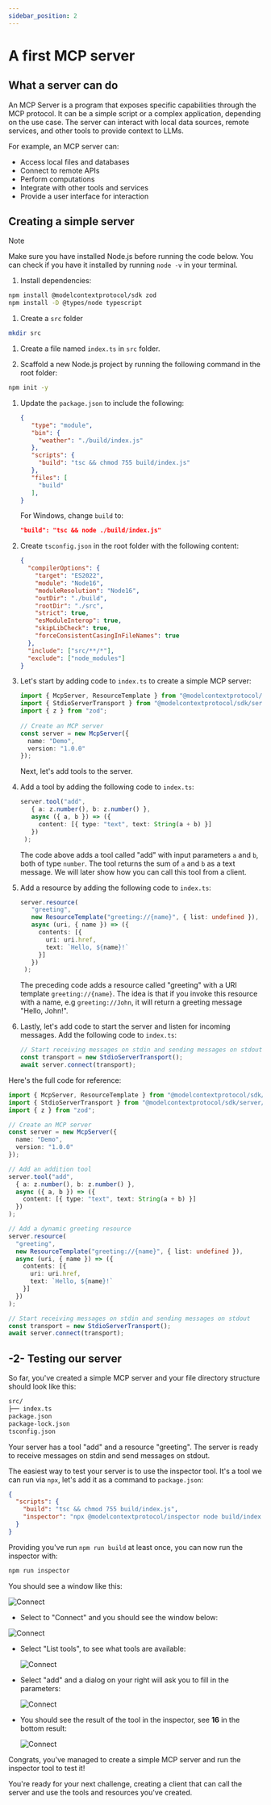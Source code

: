 ```yaml
---
sidebar_position: 2
---
```


# A first MCP server

## What a server can do

An MCP Server is a program that exposes specific capabilities through the MCP protocol. It can be a simple script or a complex application, depending on the use case. The server can interact with local data sources, remote services, and other tools to provide context to LLMs.

For example, an MCP server can:

- Access local files and databases
- Connect to remote APIs
- Perform computations
- Integrate with other tools and services
- Provide a user interface for interaction

## Creating a simple server

> [!NOTE]
> Make sure you have installed Node.js before running the code below. You can check if you have it installed by running `node -v` in your terminal.

1. Install dependencies:

```bash
npm install @modelcontextprotocol/sdk zod
npm install -D @types/node typescript
```

1. Create a `src` folder

```bash
mkdir src
```

1. Create a file named `index.ts` in `src` folder.

1. Scaffold a new Node.js project by running the following command in the root folder:

```bash
npm init -y
```

1. Update the `package.json` to include the following:

   ```json
   {
      "type": "module",
      "bin": {
        "weather": "./build/index.js"
      },
      "scripts": {
        "build": "tsc && chmod 755 build/index.js"
      },
      "files": [
        "build"
      ],
   }
   ```

   For Windows, change `build` to:

   ```json
   "build": "tsc && node ./build/index.js"
   ```
   

1. Create `tsconfig.json` in the root folder with the following content:

    ```json
    {
      "compilerOptions": {
        "target": "ES2022",
        "module": "Node16",
        "moduleResolution": "Node16",
        "outDir": "./build",
        "rootDir": "./src",
        "strict": true,
        "esModuleInterop": true,
        "skipLibCheck": true,
        "forceConsistentCasingInFileNames": true
      },
      "include": ["src/**/*"],
      "exclude": ["node_modules"]
    }
    ```

1. Let's start by adding code to `index.ts` to create a simple MCP server:

   ```typescript
   import { McpServer, ResourceTemplate } from "@modelcontextprotocol/sdk/server/mcp.js";
   import { StdioServerTransport } from "@modelcontextprotocol/sdk/server/stdio.js";
   import { z } from "zod";
    
   // Create an MCP server
   const server = new McpServer({
     name: "Demo",
     version: "1.0.0"
   });
   ```

   Next, let's add tools to the server.

1. Add a tool by adding the following code to `index.ts`:

   ```typescript
   server.tool("add",
      { a: z.number(), b: z.number() },
      async ({ a, b }) => ({
        content: [{ type: "text", text: String(a + b) }]
      })
    );
   ```

   The code above adds a tool called "add" with input parameters `a` and `b`, both of type `number`. The tool returns the sum of `a` and `b` as a text message. We will later show how you can call this tool from a client.

1. Add a resource by adding the following code to `index.ts`:

   ```typescript
   server.resource(
      "greeting",
      new ResourceTemplate("greeting://{name}", { list: undefined }),
      async (uri, { name }) => ({
        contents: [{
          uri: uri.href,
          text: `Hello, ${name}!`
        }]
      })
    );
   ```

   The preceding code adds a resource called "greeting" with a URI template `greeting://{name}`. The idea is that if you invoke this resource with a name, e.g `greeting://John`, it will return a greeting message "Hello, John!".

1. Lastly, let's add code to start the server and listen for incoming messages. Add the following code to `index.ts`:

   ```typescript
   // Start receiving messages on stdin and sending messages on stdout
   const transport = new StdioServerTransport();
   await server.connect(transport);
   ```


Here's the full code for reference:

```typescript
import { McpServer, ResourceTemplate } from "@modelcontextprotocol/sdk/server/mcp.js";
import { StdioServerTransport } from "@modelcontextprotocol/sdk/server/stdio.js";
import { z } from "zod";

// Create an MCP server
const server = new McpServer({
  name: "Demo",
  version: "1.0.0"
});

// Add an addition tool
server.tool("add",
  { a: z.number(), b: z.number() },
  async ({ a, b }) => ({
    content: [{ type: "text", text: String(a + b) }]
  })
);

// Add a dynamic greeting resource
server.resource(
  "greeting",
  new ResourceTemplate("greeting://{name}", { list: undefined }),
  async (uri, { name }) => ({
    contents: [{
      uri: uri.href,
      text: `Hello, ${name}!`
    }]
  })
);

// Start receiving messages on stdin and sending messages on stdout
const transport = new StdioServerTransport();
await server.connect(transport);
```


## -2- Testing our server

So far, you've created a simple MCP server and your file directory structure should look like this:

```bash
src/
├── index.ts
package.json
package-lock.json
tsconfig.json
```

Your server has a tool "add" and a resource "greeting". The server is ready to receive messages on stdin and send messages on stdout.

The easiest way to test your server is to use the inspector tool. It's a tool we can run via `npx`, let's add it as a command to `package.json`:

```json
{
  "scripts": {
    "build": "tsc && chmod 755 build/index.js",
    "inspector": "npx @modelcontextprotocol/inspector node build/index.js"
  }
}
```

Providing you've run `npm run build` at least once, you can now run the inspector with:

```bash
npm run inspector
```

You should see a window like this:

![Connect](/img/connect.png)

- Select to "Connect" and you should see the window below:

![Connect](/img/connected.png)

- Select "List tools", to see what tools are available:

   ![Connect](/img/tools-listed.png)

- Select "add" and a dialog on your right will ask you to fill in the parameters:

   ![Connect](/img/running-tool.png)  

- You should see the result of the tool in the inspector, see **16** in the bottom result:

   ![Connect](/img/ran-tool.png)

Congrats, you've managed to create a simple MCP server and run the inspector tool to test it!

You're ready for your next challenge, creating a client that can call the server and use the tools and resources you've created.